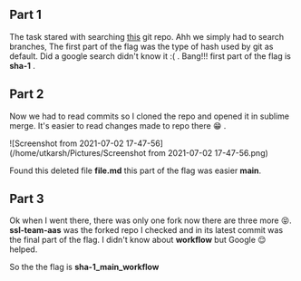 ## Part 1

The task stared with searching [this](https://github.com/jsahil730/Assignment/tree/develop/folder) git repo. Ahh we simply had to search branches, The first part of the flag was the type of hash used by git as default. Did a google search didn't know it :( . Bang!!! first part of the flag is **sha-1** . 

## Part 2

Now we had to read commits so I cloned the repo and opened it in sublime merge. It's easier to read changes made to repo there​ :grin: ​. 

![Screenshot from 2021-07-02 17-47-56](/home/utkarsh/Pictures/Screenshot from 2021-07-02 17-47-56.png)

Found this deleted file **file.md** this part of the flag was easier **main**.

## Part 3

Ok when I went there, there was only one fork now there are three more :stuck_out_tongue_closed_eyes:. **ssl-team-aas** was the  forked repo I checked and in its latest commit was the final part of the flag. I didn't know about **workflow** but Google :relieved: helped. 

So the  the flag is **sha-1_main_workflow**


